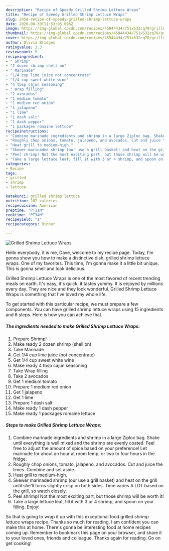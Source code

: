 ```yaml
---
description: "Recipe of Speedy Grilled Shrimp Lettuce Wraps"
title: "Recipe of Speedy Grilled Shrimp Lettuce Wraps"
slug: 2458-recipe-of-speedy-grilled-shrimp-lettuce-wraps
date: 2020-08-30T11:53:05.096Z
image: https://img-global.cpcdn.com/recipes/45944434/751x532cq70/grilled-shrimp-lettuce-wraps-recipe-main-photo.jpg
thumbnail: https://img-global.cpcdn.com/recipes/45944434/751x532cq70/grilled-shrimp-lettuce-wraps-recipe-main-photo.jpg
cover: https://img-global.cpcdn.com/recipes/45944434/751x532cq70/grilled-shrimp-lettuce-wraps-recipe-main-photo.jpg
author: Olivia Bridges
ratingvalue: 3.3
reviewcount: 5
recipeingredient:
- " Shrimp"
- "2 dozen shrimp shell on"
- " Marinade"
- "1/4 cup lime juice not concentrate"
- "1/4 cup sweet white wine"
- "4 tbsp cajun seasoning"
- " Wrap filling"
- "2 avocados"
- "1 medium tomato"
- "1 medium red onion"
- "1 jalapeno"
- "1 lime"
- "1 dash salt"
- "1 dash pepper"
- "1 packages romaine lettuce"
recipeinstructions:
- "Combine marinade ingredients and shrimp in a large Ziploc bag. Shake until everything is well mixed and the shrimp are evenly coated. Feel free to adjust the amount of spice based on your preference! Let marinade for about an hour at room temp, or two to four hours in the fridge."
- "Roughly chop onions, tomato, jalapeno, and avocados. Cut and juice the limes. Combine and set aside."
- "Heat grill to medium-high."
- "Skewer marinaded shrimp (our use a grill basket) and heat on the grill until she&#39;ll turns slightly crisp on both sides. Time varies A LOT based on the grill, so watch closely."
- "Peel shrimp! Not the most exciting part, but those shrimp will be worth it!"
- "Take a large lettuce leaf, fill it with 3 or 4 shrimp, and spoon on your filling. Enjoy!"
categories:
- Recipe
tags:
- grilled
- shrimp
- lettuce

katakunci: grilled shrimp lettuce 
nutrition: 287 calories
recipecuisine: American
preptime: "PT11M"
cooktime: "PT34M"
recipeyield: "1"
recipecategory: Dinner

---
```



![Grilled Shrimp Lettuce Wraps](https://img-global.cpcdn.com/recipes/45944434/751x532cq70/grilled-shrimp-lettuce-wraps-recipe-main-photo.jpg)

Hello everybody, it is me, Dave, welcome to my recipe page. Today, I'm gonna show you how to make a distinctive dish, grilled shrimp lettuce wraps. One of my favorites. This time, I'm gonna make it a little bit unique. This is gonna smell and look delicious.

Grilled Shrimp Lettuce Wraps is one of the most favored of recent trending meals on earth. It's easy, it's quick, it tastes yummy. It is enjoyed by millions every day. They are nice and they look wonderful. Grilled Shrimp Lettuce Wraps is something that I've loved my whole life.




To get started with this particular recipe, we must prepare a few components. You can have grilled shrimp lettuce wraps using 15 ingredients and 6 steps. Here is how you can achieve that.

<!--inarticleads1-->

##### The ingredients needed to make Grilled Shrimp Lettuce Wraps:

1. Prepare  Shrimp!
1. Make ready 2 dozen shrimp (shell on)
1. Take  Marinade
1. Get 1/4 cup lime juice (not concentrate)
1. Get 1/4 cup sweet white wine
1. Make ready 4 tbsp cajun seasoning
1. Take  Wrap filling
1. Take 2 avocados
1. Get 1 medium tomato
1. Prepare 1 medium red onion
1. Get 1 jalapeno
1. Get 1 lime
1. Prepare 1 dash salt
1. Make ready 1 dash pepper
1. Make ready 1 packages romaine lettuce




<!--inarticleads2-->

##### Steps to make Grilled Shrimp Lettuce Wraps:

1. Combine marinade ingredients and shrimp in a large Ziploc bag. Shake until everything is well mixed and the shrimp are evenly coated. Feel free to adjust the amount of spice based on your preference! Let marinade for about an hour at room temp, or two to four hours in the fridge.
1. Roughly chop onions, tomato, jalapeno, and avocados. Cut and juice the limes. Combine and set aside.
1. Heat grill to medium-high.
1. Skewer marinaded shrimp (our use a grill basket) and heat on the grill until she&#39;ll turns slightly crisp on both sides. Time varies A LOT based on the grill, so watch closely.
1. Peel shrimp! Not the most exciting part, but those shrimp will be worth it!
1. Take a large lettuce leaf, fill it with 3 or 4 shrimp, and spoon on your filling. Enjoy!




So that is going to wrap it up with this exceptional food grilled shrimp lettuce wraps recipe. Thanks so much for reading. I am confident you can make this at home. There's gonna be interesting food at home recipes coming up. Remember to bookmark this page on your browser, and share it to your loved ones, friends and colleague. Thanks again for reading. Go on get cooking!
